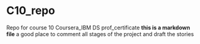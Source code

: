 # C10_repo
Repo for course 10 Coursera_IBM DS prof_certificate
**this is a markdown file** 
a good place to comment all stages of the project and draft the stories
